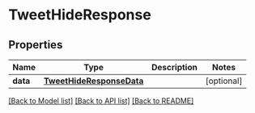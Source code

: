 # TweetHideResponse


## Properties
Name | Type | Description | Notes
------------ | ------------- | ------------- | -------------
**data** | [**TweetHideResponseData**](TweetHideResponseData.md) |  | [optional] 

[[Back to Model list]](../README.md#documentation-for-models) [[Back to API list]](../README.md#documentation-for-api-endpoints) [[Back to README]](../README.md)


